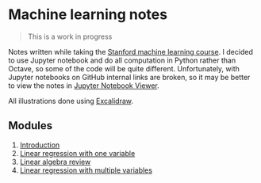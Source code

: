 # Machine learning notes

> This is a work in progress

Notes written while taking the [Stanford machine learning course](https://www.coursera.org/learn/machine-learning). I decided to use Jupyter notebook and do all computation in Python rather than Octave, so some of the code will be quite different. Unfortunately, with Jupyter notebooks on GitHub internal links are broken, so it may be better to view the notes in [Jupyter Notebook Viewer](https://nbviewer.jupyter.org/github/liamross/machine-learning-notes/tree/master/).

All illustrations done using [Excalidraw](https://excalidraw.com/).

## Modules

<!-- modules:start -->
1. [Introduction](1_introduction.ipynb)
1. [Linear regression with one variable](2_linear_regression_with_one_variable.ipynb)
1. [Linear algebra review](3_linear_algebra_review.ipynb)
1. [Linear regression with multiple variables](4_linear_regression_with_multiple_variables.ipynb)
<!-- modules:end -->
